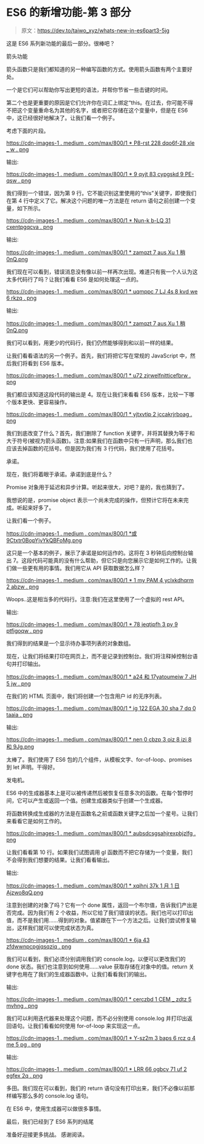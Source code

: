 # ES6 的新增功能-第 3 部分

> 原文：<https://dev.to/taiwo_xyz/whats-new-in-es6part3-5jg>

这是 ES6 系列新功能的最后一部分。很棒吧？

箭头功能

箭头函数只是我们都知道的另一种编写函数的方式。使用箭头函数有两个主要好处。

一个是它们可以帮助你写出更短的语法，并帮你节省一些击键的时间。

第二个也是更重要的原因是它们允许你在词汇上绑定“this。在过去，你可能不得不把这个变量重命名为其他的名字，或者把它存储在这个变量中，但是在 ES6 中，这已经很好地解决了。让我们看一个例子。

考虑下面的片段。

[https://cdn-images-1 . medium . com/max/800/1 * P8-rst 228 dqo6f-28 xle _ w . png](https://cdn-images-1.medium.com/max/800/1*p8-rSt228dqo6F-28xle_w.png)

输出:

[https://cdn-images-1 . medium . com/max/800/1 * 9 qyjt 83 cypgskd 9 PE-qsw . png](https://cdn-images-1.medium.com/max/800/1*9QYQJT83cypgskd9PE-QSw.png)

我们得到一个错误，因为第 9 行。它不能识别这里使用的“this”关键字，即使我们在第 4 行中定义了它。解决这个问题的唯一方法是在 return 语句之前创建一个变量，如下所示。

[https://cdn-images-1 . medium . com/max/800/1 * Nun-k b-LQ 31 cxentpgqcva . png](https://cdn-images-1.medium.com/max/800/1*Nun-kB-lq31CxENtPgqCVA.png)

输出:

[https://cdn-images-1 . medium . com/max/800/1 * zamqzt 7 aus Xu 1 稍 0nQ.png](https://cdn-images-1.medium.com/max/800/1*ZAmqZt7aUSXU1umDPEu0nQ.png)

我们现在可以看到，错误消息没有像以前一样再次出现。难道只有我一个人认为这太多代码行了吗？让我们看看 ES6 是如何处理这一点的。

[https://cdn-images-1 . medium . com/max/800/1 * uqmppc 7 LJ 4s 8 kvd we 6 rkzq . png](https://cdn-images-1.medium.com/max/800/1*UqMPPC7lj4s8kVdWE6RkzQ.png)

输出:

[https://cdn-images-1 . medium . com/max/800/1 * zamqzt 7 aus Xu 1 稍 0nQ.png](https://cdn-images-1.medium.com/max/800/1*ZAmqZt7aUSXU1umDPEu0nQ.png)

我们可以看到，用更少的代码行，我们仍然能够得到和以前一样的结果。

让我们看看语法的另一个例子。首先，我们将把它写在常规的 JavaScript 中，然后我们将看到 ES6 版本。

[https://cdn-images-1 . medium . com/max/800/1 * u72 zjrwelfnitticefbrw . png](https://cdn-images-1.medium.com/max/800/1*U72ZJrweLfNiTtrCeufBrw.png)

我们都应该知道这段代码的输出是 4。现在让我们来看看 ES6 版本，比较一下哪个版本更快、更容易操作。

[https://cdn-images-1 . medium . com/max/800/1 * yjtxvtip 2 jccakrjrboag . png](https://cdn-images-1.medium.com/max/800/1*YJtXVTiP2jCCAKrjRBoaUg.png)

我们到底改变了什么？首先，我们删除了 function 关键字，并将其替换为等于和大于符号(被视为箭头函数)。注意:如果我们在函数中只有一行声明，那么我们也应该去掉函数的花括号。但是因为我们有 3 行代码，我们使用了花括号。

承诺。

现在，我们将着眼于承诺。承诺到底是什么？

Promise 对象用于延迟和异步计算。听起来很大，对吧？是的，我也猜到了。

我想说的是，promise object 表示一个尚未完成的操作，但预计它将在未来完成。听起来好多了。

让我们看一个例子。

[https://cdn-images-1 . medium . com/max/800/1 *或 9Ctxtr0BopYjvYkQBFoMg.png](https://cdn-images-1.medium.com/max/800/1*O9Ctxtr0BopYjvYkQBFoMg.png)

这只是一个基本的例子，展示了承诺是如何运作的。这将在 3 秒钟后向控制台输出 7。这段代码可能真的没有什么帮助，但它只是向您展示它是如何工作的。让我们做一些更有用的事情。我们用它从 API 获取数据怎么样？

[https://cdn-images-1 . medium . com/max/800/1 * 1 my PAM 4 yclxkdhqrm 2 abzw . png](https://cdn-images-1.medium.com/max/800/1*1MYpam4YClXkdhQRM2ABzw.png)

Woops..这是相当多的代码行。注意:我们在这里使用了一个虚拟的 rest API。

输出:

[https://cdn-images-1 . medium . com/max/800/1 * 78 jeqtipfh 3 py 9 ptfigoqw . png](https://cdn-images-1.medium.com/max/800/1*78JeqtIpFh3py9PtfIGoQw.png)

我们得到的结果是一个显示待办事项列表的对象数组。

现在，让我们将结果打印在网页上，而不是记录到控制台。我们将注释掉控制台语句并打印输出。

[https://cdn-images-1 . medium . com/max/800/1 * a24 和 17yatoumeiw 7 JH 5 jw . png](https://cdn-images-1.medium.com/max/800/1*a24E17yaTouimEiw7jh5Jw.png)

在我们的 HTML 页面中，我们将创建一个包含用户 id 的无序列表。

[https://cdn-images-1 . medium . com/max/800/1 * ig 122 EGA 30 sha 7 dq 0 taaia . png](https://cdn-images-1.medium.com/max/800/1*Ig122eGa30shA7Dq0TaaIA.png)

输出:

[https://cdn-images-1 . medium . com/max/800/1 * nen 0 cbzp 3 oiz 8 izi 8 和 9Jg.png](https://cdn-images-1.medium.com/max/800/1*NeN0CBzp3OiZ8iz8yCi9Jg.png)

太棒了。我们使用了 ES6 包的几个组件，从模板文字、for-of-loop、promises 到 let 声明。干得好。

发电机。

ES6 中的生成器基本上是可以被传递然后被恢复任意多次的函数。在每个暂停时间，它可以产生或返回一个值。创建生成器类似于创建一个生成器。

将函数转换成生成器的方法是在函数名之前或函数关键字之后加一个星号。让我们来看看它是如何工作的。

[https://cdn-images-1 . medium . com/max/800/1 * aubsdcsgsahjrexpbjzlfg . png](https://cdn-images-1.medium.com/max/800/1*AubSDcsGsAhjrexpBjzLfg.png)

让我们看看第 10 行。如果我们试图调用 gl 函数而不把它存储为一个变量，我们不会得到我们想要的结果。让我们看看输出。

输出:

[https://cdn-images-1 . medium . com/max/800/1 * xqihnj 37k 1 月 1 日 Ajzwo8qQ.png](https://cdn-images-1.medium.com/max/800/1*xqiHnJ37k1IeM_Ajzwo8qQ.png)

注意到创建的对象了吗？它有一个 done 属性，返回一个布尔值，告诉我们产出是否完成。因为我们有 2 个收益，所以它给了我们错误的状态。我们也可以打印出值，而不是我们用……得到的对象。值紧跟在下一个方法之后。让我们尝试修复输出，这样我们就可以使完成状态为真。

[https://cdn-images-1 . medium . com/max/800/1 * 6ja 43 zfdwwnpcpgjqsqziq . png](https://cdn-images-1.medium.com/max/800/1*6ja43ZFDWWNPCpgJQsQziQ.png)

我们可以看到，我们必须分别调用我们的 console.log，以便可以更改我们的 done 状态。我们也注意到如何使用……value 获取存储在对象中的值。return 关键字也用在了我们的生成器函数中。让我们看看我们的输出。

输出:

[https://cdn-images-1 . medium . com/max/800/1 * cerczbd 1 CEM _ zdtz 5 mvhng . png](https://cdn-images-1.medium.com/max/800/1*CERczbD1cem_zDtZ5mVhNg.png)

我们可以利用迭代器来处理这个问题，而不必分别使用 console.log 并打印出返回语句。让我们看看如何使用 for-of-loop 来实现这一点。

[https://cdn-images-1 . medium . com/max/800/1 * Y-sz2m 3 baps 6 rcz q 4 me 5 pg . png](https://cdn-images-1.medium.com/max/800/1*Y-Sz2m3baPs6rCZq4ME5pg.png)

输出:

[https://cdn-images-1 . medium . com/max/800/1 * LRR 66 ogbcv 71 uf 2 egfex 2q . png](https://cdn-images-1.medium.com/max/800/1*lRr66OGBCv71uf2egFEX2Q.png)

多田。我们现在可以看到，我们的 return 语句没有打印出来，我们不必像以前那样编写那么多的 console.log 语句。

在 ES6 中，使用生成器可以做很多事情。

最后，我们已经到了 ES6 系列的结尾

准备好迎接更多挑战。
感谢阅读。